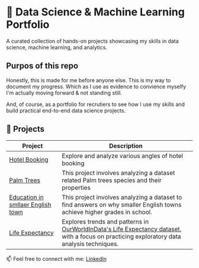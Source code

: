 # 🧠 Data Science & Machine Learning Portfolio
A curated collection of hands-on projects showcasing my skills in data science, machine learning, and analytics.

<!--- Purpose of this repo --->
## Purpos of this repo
Honestly, this is made for me before anyone else. This is my way to document my progress. Which as I use as evidence to convience myselfy I'm actually moving forward & not standing still.

And, of course, as a portfolio for recrutiers to see how I use my skills and build practical end-to-end data science projects.


## 📂 Projects

| Project | Description |
|--------|----------|
| [Hotel Booking](1.%20Hotel%20Booking) | Explore and analyze various angles of hotel booking |
| [Palm Trees](2.%20Palm%20Trees) | This project involves analyzing a dataset related Palm trees species and their properties |
| [Education in smllaer English town](3.%20Education%20in%20smllaer%20English%20town) | This project involves analyzing a dataset to find answers on why smaller English towns achieve higher grades in school. |
| [Life Expectancy](4.%20Life%20Expectancy) | Explores trends and patterns in [OurWorldInData's Life Expectancy dataset](https://ourworldindata.org/life-expectancy?insight=life-expectancy-has-increased-at-all-ages#key-insights), with a focus on practicing exploratory data analysis techniques. |



📫 Feel free to connect with me: [LinkedIn](https://www.linkedin.com/in/o-hatem/)
  

